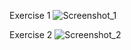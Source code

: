 Exercise 1
![Screenshot_1](https://github.com/DancheBacheva/React_JS/assets/128419533/ae075219-3c22-4075-8a95-f718ab75b57c)

Exercise 2
![Screenshot_2](https://github.com/DancheBacheva/React_JS/assets/128419533/e9bbcc03-8f80-4776-8191-af4d90e8d6ad)
